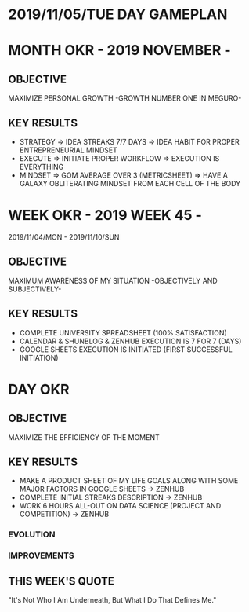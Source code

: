 # 2019/11/05/TUE DAY GAMEPLAN

# MONTH OKR - 2019 NOVEMBER -

## OBJECTIVE

MAXIMIZE PERSONAL GROWTH -GROWTH NUMBER ONE IN MEGURO-

## KEY RESULTS

- STRATEGY => IDEA STREAKS 7/7 DAYS => IDEA HABIT FOR PROPER ENTREPRENEURIAL MINDSET
- EXECUTE => INITIATE PROPER WORKFLOW => EXECUTION IS EVERYTHING
- MINDSET => GOM AVERAGE OVER 3 (METRICSHEET) => HAVE A GALAXY OBLITERATING MINDSET FROM EACH CELL OF THE BODY

# WEEK OKR - 2019 WEEK 45 -

2019/11/04/MON - 2019/11/10/SUN

## OBJECTIVE

MAXIMUM AWARENESS OF MY SITUATION -OBJECTIVELY AND SUBJECTIVELY-

## KEY RESULTS

- COMPLETE UNIVERSITY SPREADSHEET (100% SATISFACTION)
- CALENDAR & SHUNBLOG & ZENHUB EXECUTION IS 7 FOR 7 (DAYS)
- GOOGLE SHEETS EXECUTION IS INITIATED (FIRST SUCCESSFUL INITIATION)

# DAY OKR

## OBJECTIVE

MAXIMIZE THE EFFICIENCY OF THE MOMENT

## KEY RESULTS

- MAKE A PRODUCT SHEET OF MY LIFE GOALS ALONG WITH SOME MAJOR FACTORS IN GOOGLE SHEETS -> ZENHUB
- COMPLETE INITIAL STREAKS DESCRIPTION -> ZENHUB
- WORK 6 HOURS ALL-OUT ON DATA SCIENCE (PROJECT AND COMPETITION) -> ZENHUB

### EVOLUTION

### IMPROVEMENTS

## THIS WEEK'S QUOTE

"It's Not Who I Am Underneath, But What I Do That Defines Me."
